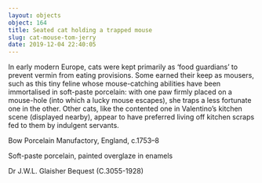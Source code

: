 ```yaml
---
layout: objects
object: 164
title: Seated cat holding a trapped mouse
slug: cat-mouse-tom-jerry
date: 2019-12-04 22:40:05
---
```

In early modern Europe, cats were kept primarily as ‘food guardians’ to prevent vermin from eating provisions. Some earned their keep as mousers, such as this tiny feline whose mouse-catching abilities have been immortalised in soft-paste porcelain: with one paw firmly placed on a mouse-hole (into  which a lucky mouse escapes), she traps a less  fortunate one in the other. Other cats, like the contented one in Valentino’s kitchen scene (displayed nearby), appear to have preferred living off kitchen scraps fed to them by indulgent servants.  

Bow Porcelain Manufactory, England, c.1753–8

Soft-paste porcelain, painted overglaze in enamels  

Dr J.W.L. Glaisher Bequest (C.3055-1928)
